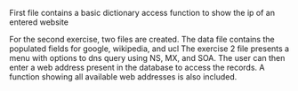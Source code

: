 First file contains a basic dictionary access function to show the ip of an entered website

For the second exercise, two files are created. The data file contains the populated fields for google, wikipedia, and ucl
The exercise 2 file presents a menu with options to dns query using NS, MX, and SOA. The user can then enter a web address present in the database to access the records. A function showing all available web addresses is also included.
